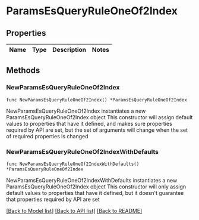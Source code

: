 # ParamsEsQueryRuleOneOf2Index

## Properties

Name | Type | Description | Notes
------------ | ------------- | ------------- | -------------

## Methods

### NewParamsEsQueryRuleOneOf2Index

`func NewParamsEsQueryRuleOneOf2Index() *ParamsEsQueryRuleOneOf2Index`

NewParamsEsQueryRuleOneOf2Index instantiates a new ParamsEsQueryRuleOneOf2Index object
This constructor will assign default values to properties that have it defined,
and makes sure properties required by API are set, but the set of arguments
will change when the set of required properties is changed

### NewParamsEsQueryRuleOneOf2IndexWithDefaults

`func NewParamsEsQueryRuleOneOf2IndexWithDefaults() *ParamsEsQueryRuleOneOf2Index`

NewParamsEsQueryRuleOneOf2IndexWithDefaults instantiates a new ParamsEsQueryRuleOneOf2Index object
This constructor will only assign default values to properties that have it defined,
but it doesn't guarantee that properties required by API are set


[[Back to Model list]](../README.md#documentation-for-models) [[Back to API list]](../README.md#documentation-for-api-endpoints) [[Back to README]](../README.md)


